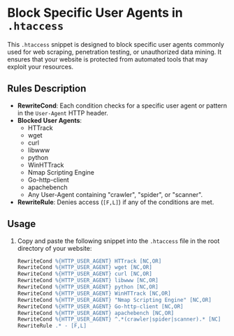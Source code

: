 # Block Specific User Agents in `.htaccess`

This `.htaccess` snippet is designed to block specific user agents commonly used for web scraping, penetration testing, or unauthorized data mining. It ensures that your website is protected from automated tools that may exploit your resources.

## Rules Description

- **RewriteCond**: Each condition checks for a specific user agent or pattern in the `User-Agent` HTTP header.
- **Blocked User Agents**: 
  - HTTrack
  - wget
  - curl
  - libwww
  - python
  - WinHTTrack
  - Nmap Scripting Engine
  - Go-http-client
  - apachebench
  - Any User-Agent containing "crawler", "spider", or "scanner".
- **RewriteRule**: Denies access (`[F,L]`) if any of the conditions are met.

## Usage

1. Copy and paste the following snippet into the `.htaccess` file in the root directory of your website:
   ```apache
   RewriteCond %{HTTP_USER_AGENT} HTTrack [NC,OR]
   RewriteCond %{HTTP_USER_AGENT} wget [NC,OR]
   RewriteCond %{HTTP_USER_AGENT} curl [NC,OR]
   RewriteCond %{HTTP_USER_AGENT} libwww [NC,OR]
   RewriteCond %{HTTP_USER_AGENT} python [NC,OR]
   RewriteCond %{HTTP_USER_AGENT} WinHTTrack [NC,OR]
   RewriteCond %{HTTP_USER_AGENT} "Nmap Scripting Engine" [NC,OR]
   RewriteCond %{HTTP_USER_AGENT} Go-http-client [NC,OR]
   RewriteCond %{HTTP_USER_AGENT} apachebench [NC,OR]
   RewriteCond %{HTTP_USER_AGENT} ^.*(crawler|spider|scanner).* [NC]
   RewriteRule .* - [F,L]
